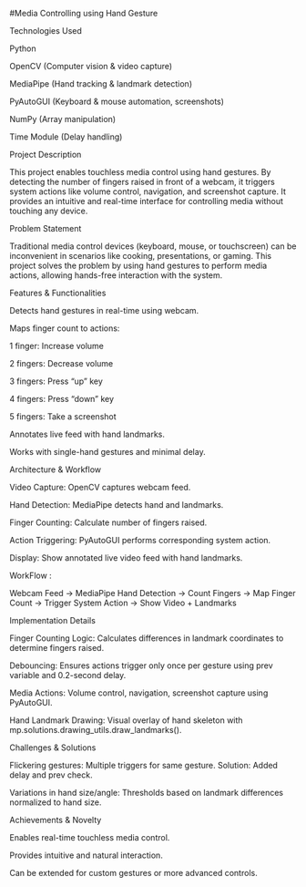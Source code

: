 #Media Controlling using Hand Gesture

Technologies Used

Python

OpenCV (Computer vision & video capture)

MediaPipe (Hand tracking & landmark detection)

PyAutoGUI (Keyboard & mouse automation, screenshots)

NumPy (Array manipulation)

Time Module (Delay handling)

Project Description

This project enables touchless media control using hand gestures. By detecting the number of fingers raised in front of a webcam, it triggers system actions like volume control, navigation, and screenshot capture. It provides an intuitive and real-time interface for controlling media without touching any device.

Problem Statement

Traditional media control devices (keyboard, mouse, or touchscreen) can be inconvenient in scenarios like cooking, presentations, or gaming. This project solves the problem by using hand gestures to perform media actions, allowing hands-free interaction with the system.

Features & Functionalities

Detects hand gestures in real-time using webcam.

Maps finger count to actions:

1 finger: Increase volume

2 fingers: Decrease volume

3 fingers: Press “up” key

4 fingers: Press “down” key

5 fingers: Take a screenshot

Annotates live feed with hand landmarks.

Works with single-hand gestures and minimal delay.

Architecture & Workflow

Video Capture: OpenCV captures webcam feed.

Hand Detection: MediaPipe detects hand and landmarks.

Finger Counting: Calculate number of fingers raised.

Action Triggering: PyAutoGUI performs corresponding system action.

Display: Show annotated live video feed with hand landmarks.

WorkFlow : 

Webcam Feed → MediaPipe Hand Detection → Count Fingers → 
Map Finger Count → Trigger System Action → Show Video + Landmarks

Implementation Details

Finger Counting Logic: Calculates differences in landmark coordinates to determine fingers raised.

Debouncing: Ensures actions trigger only once per gesture using prev variable and 0.2-second delay.

Media Actions: Volume control, navigation, screenshot capture using PyAutoGUI.

Hand Landmark Drawing: Visual overlay of hand skeleton with mp.solutions.drawing_utils.draw_landmarks().

Challenges & Solutions

Flickering gestures: Multiple triggers for same gesture. Solution: Added delay and prev check.

Variations in hand size/angle: Thresholds based on landmark differences normalized to hand size.

Achievements & Novelty

Enables real-time touchless media control.

Provides intuitive and natural interaction.

Can be extended for custom gestures or more advanced controls.
